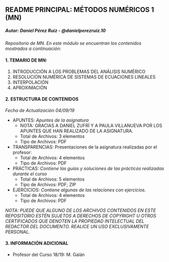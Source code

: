 ## README PRINCIPAL: MÉTODOS NUMÉRICOS 1 (MN)

##### Autor: *Daniel Pérez Ruiz - @danielperezruiz.10*

*Repositorio de MN. En este módulo se encuentran los contenidos mostrados a continuación:*

#### 1. TEMARIO DE MN:

1. INTRODUCCIÓN A LOS PROBLEMAS DEL ANÁLISIS NUMÉRICO
2. RESOLUCIÓN NUMÉRICA DE SISTEMAS DE ECUACIONES LINEALES
3. INTERPOLACIÓN
4. APROXIMACIÓN

#### 2. ESTRUCTURA DE CONTENIDOS

*Fecha de Actualización 04/09/19*

* APUNTES: *Apuntes de la asignatura*
  * NOTA: GRACIAS A DANIEL ZUFRÍ Y A PAULA VILLANUEVA POR LOS APUNTES QUE HAN REALIZADO DE LA ASIGNATURA.
  * Total de Archivos: 3 elementos
  * Tipo de Archivos: PDF
* TRANSPARENCIAS: Presentaciones de la asignatura realizadas por el profesor:
  * Total de Archivos: 4 elementos
  * Tipo de Archivos: PDF
* PRÁCTICAS: *Contiene las guías y soluciones de las prácticas realizadas durante el curso*
  * Total de Archivos: 5 elementos
  * Tipo de Archivos: PDF; ZIP
* EJERCICIOS: *Contiene algunas de las relaciones con ejercicios.*
  * Total de Archivos: 4 elementos
  * Tipo de Archivos: PDF

*NOTA: PUEDE QUE ALGUNO DE LOS ARCHIVOS CONTENIDOS EN ESTE REPOSITORIO ESTÉN SUJETOS A DERECHOS DE COPYRIGHT U OTROS CERTIFICADOS QUE DENOTEN LA PROPIEDAD INTELECTUAL DEL REDACTOR DEL DOCUMENTO. REALICE UN USO EXCLUSIVAMENTE PERSONAL.*

#### 3. INFORMACIÓN ADICIONAL

* Profesor del Curso 18/19: M. Galán